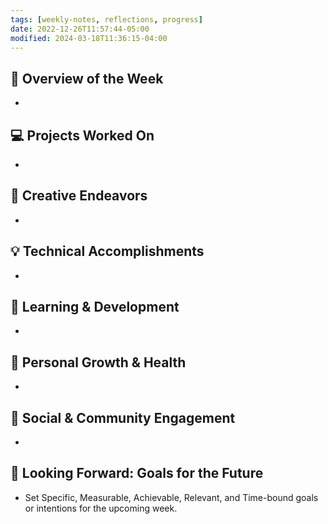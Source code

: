 ```yaml
---
tags: [weekly-notes, reflections, progress]
date: 2022-12-26T11:57:44-05:00
modified: 2024-03-18T11:36:15-04:00
---
```


## 🌟 Overview of the Week
-

## 💻 Projects Worked On
-

## 🎨 Creative Endeavors
-

## 💡 Technical Accomplishments
-

## 📘 Learning & Development
-

## 🌱 Personal Growth & Health
-

## 🤝 Social & Community Engagement
-

## 🚀 Looking Forward: Goals for the Future
- Set Specific, Measurable, Achievable, Relevant, and Time-bound goals or intentions for the upcoming week.
